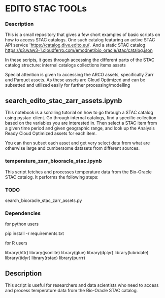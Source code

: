 #  EDITO STAC TOOLs

### Description
This is a small repository that gives a few short examples of basic scripts on how to access STAC catalogs.  One such catalog featuring an active STAC API service 'https://catalog.dive.edito.eu/'. 
And a static STAC catalog https://s3.waw3-1.cloudferro.com/emodnet/bio_oracle/stac/catalog.json

In these scripts, it goes through accessing the different parts of the STAC catalog structure:
 internal catalogs
 collections
 items
 assets

Special attention is given to accessing the ARCO assets, specifically Zarr and Parquet assets.  As these assets are Cloud Optimized and can be subsetted and utilized easily for further processing/modelling

## search_edito_stac_zarr_assets.ipynb

This notebook is a scrolling tutorial on how to go through a STAC catalog using pystac-client.  Go through internal catalogs, find a specific collection based on the variables you are interested in.  Then select a STAC item from a given time period and given geographic range, and look up the Analysis Ready Cloud Optimized assets for each item.

You can then subset each asset and get very select data from what are otherwise large and cumbersome datasets from different sources.


### temperature_zarr_biooracle_stac.ipynb

This script fetches and processes temperature data from the Bio-Oracle STAC catalog. It performs the following steps:


### TODO

search_biooracle_stac_zarr_assets.py


### Dependencies

for python users

pip install -r requirements.txt

for R users

library(httr)
library(jsonlite)
library(glue)
library(dplyr)
library(lubridate)
library(tidyr)
library(rstac)
library(purrr)


## Description
This script is useful for researchers and data scientists who need to access and process temperature data from the Bio-Oracle STAC catalog.